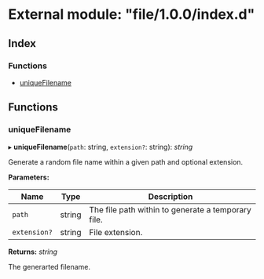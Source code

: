 
# External module: "file/1.0.0/index.d"

## Index

### Functions

* [uniqueFilename](_file_1_0_0_index_d_.md#uniquefilename)

## Functions

###  uniqueFilename

▸ **uniqueFilename**(`path`: string, `extension?`: string): *string*

Generate a random file name within a given path and optional extension.

**Parameters:**

Name | Type | Description |
------ | ------ | ------ |
`path` | string | The file path within to generate a temporary file. |
`extension?` | string | File extension.  |

**Returns:** *string*

The generarted filename.
